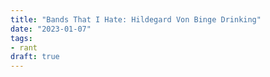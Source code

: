 ```yaml
---
title: "Bands That I Hate: Hildegard Von Binge Drinking"
date: "2023-01-07"
tags: 
- rant
draft: true
---
```

